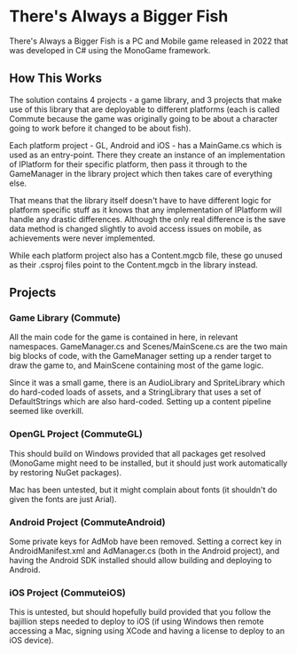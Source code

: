 # There's Always a Bigger Fish
There's Always a Bigger Fish is a PC and Mobile game released in 2022 that was developed
in C# using the MonoGame framework.

## How This Works
The solution contains 4 projects - a game library, and 3 projects that make use of this
library that are deployable to different platforms (each is called Commute because the
game was originally going to be about a character going to work before it changed to
be about fish).

Each platform project - GL, Android and iOS - has a MainGame.cs which is used as an
entry-point. There they create an instance of an implementation of IPlatform for their
specific platform, then pass it through to the GameManager in the library project which
then takes care of everything else.

That means that the library itself doesn't have to have different logic for platform
specific stuff as it knows that any implementation of IPlatform will handle any drastic
differences. Although the only real difference is the save data method is changed slightly
to avoid access issues on mobile, as achievements were never implemented.

While each platform project also has a Content.mgcb file, these go unused as their .csproj
files point to the Content.mgcb in the library instead.

## Projects

### Game Library (Commute)
All the main code for the game is contained in here, in relevant namespaces. GameManager.cs
and Scenes/MainScene.cs are the two main big blocks of code, with the GameManager setting up
a render target to draw the game to, and MainScene containing most of the game logic.

Since it was a small game, there is an AudioLibrary and SpriteLibrary which do hard-coded
loads of assets, and a StringLibrary that uses a set of DefaultStrings which are also
hard-coded. Setting up a content pipeline seemed like overkill.

### OpenGL Project (CommuteGL)
This should build on Windows provided that all packages get resolved (MonoGame might need
to be installed, but it should just work automatically by restoring NuGet packages).

Mac has been untested, but it might complain about fonts (it shouldn't do given the fonts
are just Arial).

### Android Project (CommuteAndroid)
Some private keys for AdMob have been removed. Setting a correct key in AndroidManifest.xml
and AdManager.cs (both in the Android project), and having the Android SDK installed should
allow building and deploying to Android.

### iOS Project (CommuteiOS)
This is untested, but should hopefully build provided that you follow the bajillion steps
needed to deploy to iOS (if using Windows then remote accessing a Mac, signing using XCode
and having a license to deploy to an iOS device).